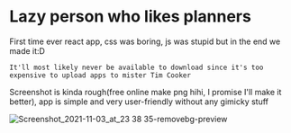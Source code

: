 # Lazy person who likes planners 
First time ever react app, css was boring, js was stupid but in the end we made it:D
```
It'll most likely never be available to download since it's too expensive to upload apps to mister Tim Cooker
```
Screenshot is kinda rough(free online make png hihi, I promise I'll make it better), app is simple and very user-friendly without any gimicky stuff


![Screenshot_2021-11-03_at_23 38 35-removebg-preview](https://user-images.githubusercontent.com/46292172/140543320-5f661577-6b76-4eb6-bcc7-57b08fcc092b.png)

